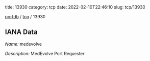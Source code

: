 title: 13930
category: tcp
date: 2022-02-10T22:46:10
slug: tcp/13930

[portdb](/) / [tcp](/category/tcp.html) / 13930


## IANA Data

_Name:_ medevolve

_Description:_ MedEvolve Port Requester

